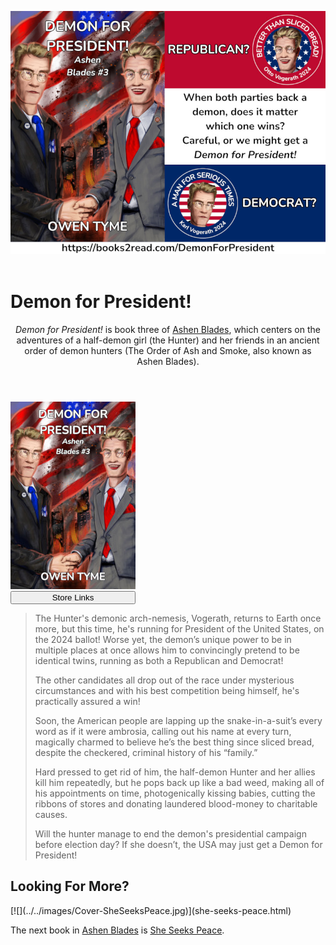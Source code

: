 <header>

[![](../../images/Flyer-DemonForPresident.jpg)](https://books2read.com/DemonForPresident)

</header>

# Demon for President!

<header>

*Demon for President!* is book three of [Ashen Blades](index.html), which centers on the adventures of a half-demon girl (the Hunter) and her friends in an ancient order of demon hunters (The Order of Ash and Smoke, also known as Ashen Blades).

</header>

><span class="book-cover">
[![](../../images/Cover-DemonForPresident.jpg)](https://books2read.com/DemonForPresident)  
[<button class="buy" style="display: inline-block; width: 100%; max-width: 200px;">Store Links</button>](https://books2read.com/DemonForPresident)
</span>
>The Hunter's demonic arch-nemesis, Vogerath, returns to Earth once more, but this time, he's running for President of the United States, on the 2024 ballot! Worse yet, the demon’s unique power to be in multiple places at once allows him to convincingly pretend to be identical twins, running as both a Republican and Democrat!
>
>The other candidates all drop out of the race under mysterious circumstances and with his best competition being himself, he's practically assured a win!
>
>Soon, the American people are lapping up the snake-in-a-suit’s every word as if it were ambrosia, calling out his name at every turn, magically charmed to believe he’s the best thing since sliced bread, despite the checkered, criminal history of his “family.”
>
>Hard pressed to get rid of him, the half-demon Hunter and her allies kill him repeatedly, but he pops back up like a bad weed, making all of his appointments on time, photogenically kissing babies, cutting the ribbons of stores and donating laundered blood-money to charitable causes.
>
>Will the hunter manage to end the demon's presidential campaign before election day? If she doesn’t, the USA may just get a Demon for President!
><div style="clear: both;"></div>

## Looking For More?

<span class="book-cover">
[![](../../images/Cover-SheSeeksPeace.jpg)](she-seeks-peace.html)
</span>

The next book in [Ashen Blades](index.html) is [She Seeks Peace](she-seeks-peace.html).

<div style="clear: both;"></div>
